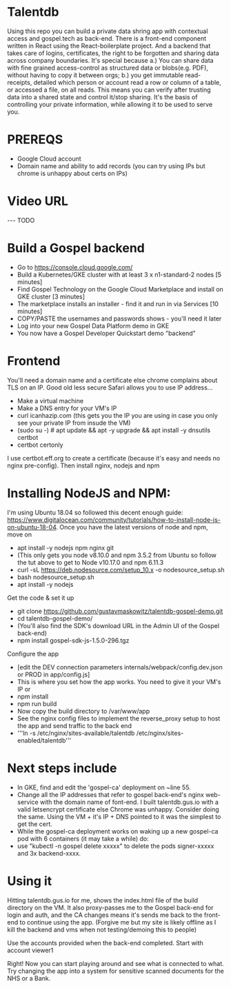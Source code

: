 # Talentdb
Using this repo you can build a private data shring app with contextual access and gospel.tech as back-end. There is a front-end component written in React using the React-boilerplate project. And a backend that takes care of logins, certificates, the right to be forgotten and sharing data across company boundaries. It's special because a.) You can share data with fine grained access-control as structured data or blobs(e.g. PDF), without having to copy it between orgs; b.) you get immutable read-receipts, detailed which person or account read a row or column of a table, or accessed a file, on all reads. This means you can verify after trusting data into a shared state and control it/stop sharing. It's the basis of controlling your private information, while allowing it to be used to serve you.

# PREREQS
* Google Cloud account
* Domain name and ability to add records (you can try using IPs but chrome is unhappy about certs on IPs)

# Video URL 
--- TODO

# Build a Gospel backend
* Go to https://console.cloud.google.com/
* Build a Kubernetes/GKE cluster with at least 3 x n1-standard-2 nodes [5 minutes]
* Find Gospel Technology on the Google Cloud Marketplace and install on GKE cluster [3 minutes]
* The marketplace installs an installer - find it and run in via Services [10 minutes]
* COPY/PASTE the usernames and passwords shows - you'll need it later
* Log into your new Gospel Data Platform demo in GKE
* You now have a Gospel Developer Quickstart demo "backend"

# Frontend
You'll need a domain name and a certificate else chrome complains about TLS on an IP. Good old less secure Safari allows you to use IP address...

* Make a virtual machine
* Make a DNS entry for your VM's IP
* curl icanhazip.com (this gets you the IP you are using in case you only see your private IP from insude the VM)
* (sudo su -) # apt update && apt -y upgrade && apt install -y dnsutils certbot
*  certbot certonly

I use certbot.eff.org to create a certificate (because it's easy and needs no nginx pre-config). Then install nginx, nodejs and npm

# Installing NodeJS and NPM:

I'm using Ubuntu 18.04 so followed this decent enough guide: https://www.digitalocean.com/community/tutorials/how-to-install-node-js-on-ubuntu-18-04. Once you have the latest versions of node and npm, move on
*  apt install -y nodejs npm nginx git
* (This only gets you node v8.10.0 and npm 3.5.2 from Ubuntu so follow the tut above to get to Node v10.17.0 and npm 6.11.3
*  curl -sL https://deb.nodesource.com/setup_10.x -o nodesource_setup.sh
*  bash nodesource_setup.sh
*  apt install -y nodejs

Get the code & set it up

* git clone https://github.com/gustavmaskowitz/talentdb-gospel-demo.git
* cd talentdb-gospel-demo/
* (You'll also find the SDK's download URL in the Admin UI of the Gospel back-end)
* npm install gospel-sdk-js-1.5.0-296.tgz

Configure the app
* [edit the DEV connection parameters internals/webpack/config.dev.json or PROD in app/config.js]
* This is where you set how the app works. You need to give it your VM's IP or 
* npm install
* npm run build
* Now copy the build directory to /var/www/app
* See the nginx config files to implement the reverse_proxy setup to host the app and send traffic to the back end
* '''ln -s /etc/nginx/sites-available/talentdb /etc/nginx/sites-enabled/talentdb'''

# Next steps include
* In GKE, find and edit the 'gospel-ca' deployment on ~line 55. 
* Change all the IP addresses that refer to gospel back-end's nginx web-service with the domain name of font-end. I built talentdb.gus.io with a valid letsencrypt certificate else Chrome was unhappy. Consider doing the same. Using the VM + it's IP + DNS pointed to it was the simplest to get the cert.
* While the gospel-ca deployment works on waking up a new gospel-ca pod with 6 containers (it may take a while) do:
*   use "kubectl -n gospel delete xxxxx" to delete the pods signer-xxxxx and 3x backend-xxxx. 


# Using it
Hitting talentdb.gus.io for me, shows the index.html file of the build directory on the VM. It also proxy-passes me to the Gospel back-end for login and auth, and the CA changes means it's sends me back to the front-end to continue using the app. (Forgive me but my site is likely offline as I kill the backend and vms when not testing/demoing this to people)

Use the accounts provided when the back-end completed. Start with account viewer1

Right! Now you can start playing around and see what is connected to what. Try changing the app into a system for sensitive scanned documents for the NHS or a Bank.

